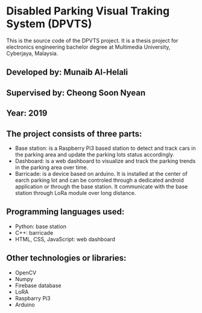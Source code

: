 # Disabled Parking Visual Traking System (DPVTS)

This is the source code of the DPVTS project. It is a thesis project for electronics engineering bachelor degree at Multimedia University, Cyberjaya, Malaysia. 

## Developed by: Munaib Al-Helali
## Supervised by: Cheong Soon Nyean
## Year: 2019

## The project consists of three parts: 
- Base station: is a Raspberry Pi3 based station to detect and track cars in the parking area and update the parking lots status accordingly. 
- Dashboard: is a web dashboard to visualize and track the parking trends in the parking area over time.
- Barricade: is a device based on arduino. It is installed at the center of earch parking lot and can be controled through a dedicated android application or through the base station. It communicate with the base station through LoRa module over long distance.

## Programming languages used:
- Python: base station
- C++: barricade
- HTML, CSS, JavaScript: web dashboard

## Other technologies or libraries:
- OpenCV
- Numpy 
- Firebase database
- LoRA
- Raspbarry Pi3
- Arduino
